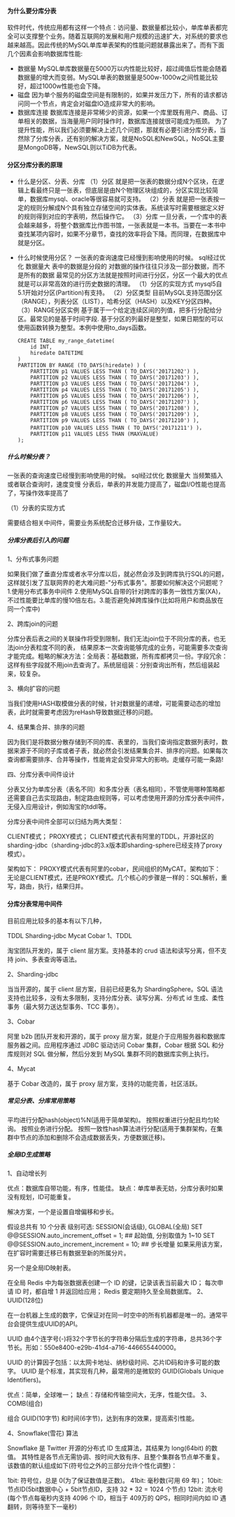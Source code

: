 #### 为什么要分库分表
软件时代，传统应用都有这样一个特点：访问量、数据量都比较小，单库单表都完全可以支撑整个业务。随着互联网的发展和用户规模的迅速扩大，对系统的要求也越来越高。因此传统的MySQL单库单表架构的性能问题就暴露出来了。而有下面几个因素会影响数据库性能:
* 数据量
MySQL单库数据量在5000万以内性能比较好，超过阈值后性能会随着数据量的增大而变弱。MySQL单表的数据量是500w-1000w之间性能比较好，超过1000w性能也会下降。
* 磁盘
因为单个服务的磁盘空间是有限制的，如果并发压力下，所有的请求都访问同一个节点，肯定会对磁盘IO造成非常大的影响。
* 数据库连接
数据库连接是非常稀少的资源，如果一个库里既有用户、商品、订单相关的数据，当海量用户同时操作时，数据库连接就很可能成为瓶颈。
为了提升性能，所以我们必须要解决上述几个问题，那就有必要引进分库分表，当然除了分库分表，还有别的解决方案，就是NoSQL和NewSQL，NoSQL主要是MongoDB等，NewSQL则以TiDB为代表。

#### 分区分库分表的原理
* 什么是分区、分表、分库
（1）分区
就是把一张表的数据分成N个区块，在逻辑上看最终只是一张表，但底层是由N个物理区块组成的，分区实现比较简单，数据库mysql、oracle等很容易就可支持。
（2）分表
就是把一张表按一定的规则分解成N个具有独立存储空间的实体表。系统读写时需要根据定义好的规则得到对应的字表明，然后操作它。
（3）分库
一旦分表，一个库中的表会越来越多，将整个数据库比作图书馆，一张表就是一本书。当要在一本书中查找某项内容时，如果不分章节，查找的效率将会下降。而同理，在数据库中就是分区。

* 什么时候使用分区？
一张表的查询速度已经慢到影响使用的时候。
sql经过优化
数据量大
表中的数据是分段的
对数据的操作往往只涉及一部分数据，而不是所有的数据
最常见的分区方法就是按照时间进行分区，分区一个最大的优点就是可以非常高效的进行历史数据的清理。
（1）分区的实现方式
mysql5自5.1开始对分区(Partition)有支持。
（2）分区类型
目前MySQL支持范围分区（RANGE），列表分区（LIST），哈希分区（HASH）以及KEY分区四种。
（3）RANGE分区实例
基于属于一个给定连续区间的列值，把多行分配给分区。最常见的是基于时间字段. 基于分区的列最好是整型，如果日期型的可以使用函数转换为整型。本例中使用to_days函数。

      CREATE TABLE my_range_datetime(
          id INT,
          hiredate DATETIME
      ) 
      PARTITION BY RANGE (TO_DAYS(hiredate) ) (
          PARTITION p1 VALUES LESS THAN ( TO_DAYS('20171202') ),
          PARTITION p2 VALUES LESS THAN ( TO_DAYS('20171203') ),
          PARTITION p3 VALUES LESS THAN ( TO_DAYS('20171204') ),
          PARTITION p4 VALUES LESS THAN ( TO_DAYS('20171205') ),
          PARTITION p5 VALUES LESS THAN ( TO_DAYS('20171206') ),
          PARTITION p6 VALUES LESS THAN ( TO_DAYS('20171207') ),
          PARTITION p7 VALUES LESS THAN ( TO_DAYS('20171208') ),
          PARTITION p8 VALUES LESS THAN ( TO_DAYS('20171209') ),
          PARTITION p9 VALUES LESS THAN ( TO_DAYS('20171210') ),
          PARTITION p10 VALUES LESS THAN ( TO_DAYS('20171211') )，
          PARTITION p11 VALUES LESS THAN (MAXVALUE) 
      );
##### 什么时候分表？

一张表的查询速度已经慢到影响使用的时候。
sql经过优化
数据量大
当频繁插入或者联合查询时，速度变慢
分表后，单表的并发能力提高了，磁盘I/O性能也提高了，写操作效率提高了

（1）分表的实现方式

需要结合相关中间件，需要业务系统配合迁移升级，工作量较大。

##### 分库分表后引入的问题

1、分布式事务问题

如果我们做了垂直分库或者水平分库以后，就必然会涉及到跨库执行SQL的问题，这样就引发了互联网界的老大难问题-"分布式事务"。那要如何解决这个问题呢？
1.使用分布式事务中间件 2.使用MySQL自带的针对跨库的事务一致性方案(XA)，不过性能要比单库的慢10倍左右。3.能否避免掉跨库操作(比如将用户和商品放在同一个库中)

2、跨库join的问题

分库分表后表之间的关联操作将受到限制，我们无法join位于不同分库的表，也无法join分表粒度不同的表， 结果原本一次查询能够完成的业务，可能需要多次查询才能完成。粗略的解决方法：全局表：基础数据，所有库都拷贝一份。字段冗余：这样有些字段就不用join去查询了。系统层组装：分别查询出所有，然后组装起来，较复杂。

3、横向扩容的问题

当我们使用HASH取模做分表的时候，针对数据量的递增，可能需要动态的增加表，此时就需要考虑因为reHash导致数据迁移的问题。

4、结果集合并、排序的问题

因为我们是将数据分散存储到不同的库、表里的，当我们查询指定数据列表时，数据来源于不同的子库或者子表，就必然会引发结果集合并、排序的问题。如果每次查询都需要排序、合并等操作，性能肯定会受非常大的影响。走缓存可能一条路!

四、分库分表中间件设计

分表又分为单库分表（表名不同）和多库分表（表名相同），不管使用哪种策略都还需要自己去实现路由，制定路由规则等，可以考虑使用开源的分库分表中间件，无侵入应用设计，例如淘宝的tddl等。

分库分表中间件全部可以归结为两大类型：

CLIENT模式；
PROXY模式；
CLIENT模式代表有阿里的TDDL，开源社区的sharding-jdbc（sharding-jdbc的3.x版本即sharding-sphere已经支持了proxy模式）。

架构如下：
PROXY模式代表有阿里的cobar，民间组织的MyCAT。架构如下：
无论是CLIENT模式，还是PROXY模式。几个核心的步骤是一样的：SQL解析，重写，路由，执行，结果归并。

#### 分库分表常用中间件

目前应用比较多的基本有以下几种，

TDDL
Sharding-jdbc
Mycat
Cobar
1、TDDL

淘宝团队开发的，属于 client 层方案。支持基本的 crud 语法和读写分离，但不支持 join、多表查询等语法。

2、Sharding-jdbc

当当开源的，属于 client 层方案，目前已经更名为 ShardingSphere。SQL 语法支持也比较多，没有太多限制，支持分库分表、读写分离、分布式 id 生成、柔性事务（最大努力送达型事务、TCC 事务）。

3、Cobar

阿里 b2b 团队开发和开源的，属于 proxy 层方案，就是介于应用服务器和数据库服务器之间。应用程序通过 JDBC 驱动访问 Cobar 集群，Cobar 根据 SQL 和分库规则对 SQL 做分解，然后分发到 MySQL 集群不同的数据库实例上执行。

4、Mycat

基于 Cobar 改造的，属于 proxy 层方案，支持的功能完善，社区活跃。

##### 常见分表、分库常用策略

平均进行分配hash(object)%N(适用于简单架构)。
按照权重进行分配且均匀轮询。
按照业务进行分配。
按照一致性hash算法进行分配(适用于集群架构，在集群中节点的添加和删除不会造成数据丢失，方便数据迁移)。
##### 全局ID生成策略

1、自动增长列

优点：数据库自带功能，有序，性能佳。
缺点：单库单表无妨，分库分表时如果没有规划，ID可能重复。

解决方案，一个是设置自增偏移和步长。

假设总共有 10 个分表
级别可选: SESSION(会话级), GLOBAL(全局)
SET @@SESSION.auto_increment_offset = 1; ## 起始值, 分别取值为 1~10
SET @@SESSION.auto_increment_increment = 10; ## 步长增量
如果采用该方案，在扩容时需要迁移已有数据至新的所属分片。

另一个是全局ID映射表。

在全局 Redis 中为每张数据表创建一个 ID 的键，记录该表当前最大 ID；
每次申请 ID 时，都自增 1 并返回给应用；
Redis 要定期持久至全局数据库。
2、UUID(128位)

在一台机器上生成的数字，它保证对在同一时空中的所有机器都是唯一的。通常平台会提供生成UUID的API。

UUID 由4个连字号(-)将32个字节长的字符串分隔后生成的字符串，总共36个字节长。形如：550e8400-e29b-41d4-a716-446655440000。

UUID 的计算因子包括：以太网卡地址、纳秒级时间、芯片ID码和许多可能的数字。
UUID 是个标准，其实现有几种，最常用的是微软的 GUID(Globals Unique Identifiers)。

优点：简单，全球唯一；
缺点：存储和传输空间大，无序，性能欠佳。
3、COMB(组合)

组合 GUID(10字节) 和时间(6字节)，达到有序的效果，提高索引性能。

4、Snowflake(雪花) 算法

Snowflake 是 Twitter 开源的分布式 ID 生成算法，其结果为 long(64bit) 的数值。
其特性是各节点无需协调、按时间大致有序、且整个集群各节点单不重复。
该数值的默认组成如下(符号位之外的三部分允许个性化调整)：

1bit: 符号位，总是 0(为了保证数值是正数)。
41bit: 毫秒数(可用 69 年)；
10bit: 节点ID(5bit数据中心 + 5bit节点ID，支持 32 * 32 = 1024 个节点)
12bit: 流水号(每个节点每毫秒内支持 4096 个 ID，相当于 409万的 QPS，相同时间内如 ID 遇翻转，则等待至下一毫秒)
